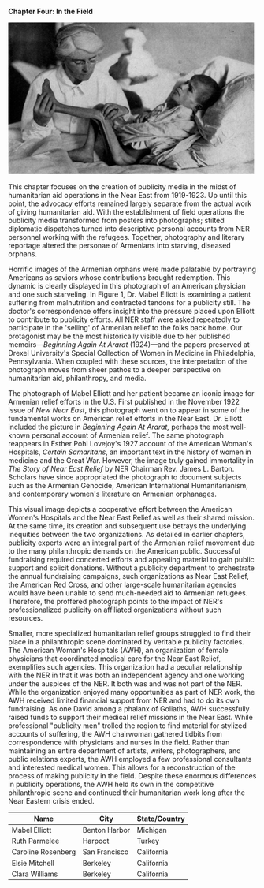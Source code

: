 **Chapter Four: In the Field**

![Mabel Elliott and patient](media/starveling.jpg)

This chapter focuses on the creation of publicity media in the midst of humanitarian aid operations in the Near East from 1919-1923.  Up until this point, the advocacy efforts remained largely separate from the actual work of giving humanitarian aid. With the establishment of field operations the publicity media transformed from posters into photographs; stilted diplomatic dispatches turned into descriptive personal accounts from NER personnel working with the refugees. Together, photography and literary reportage altered the personae of Armenians into starving, diseased orphans.  

Horrific images of the Armenian orphans were made palatable by portraying Americans as saviors whose contributions brought redemption. This dynamic is clearly displayed in this photograph of an American physician and one such starveling.  In Figure 1, Dr. Mabel Elliott is examining a patient suffering from malnutrition and contracted tendons for a publicity still.  The doctor&#39;s correspondence offers insight into the pressure placed upon Elliott to contribute to publicity efforts.  All NER staff were asked repeatedly to participate in the &#39;selling&#39; of Armenian relief to the folks back home. Our protagonist may be the most historically visible due to her published memoirs—_Beginning Again At Ararat_ (1924)—and the papers preserved at Drexel University&#39;s Special Collection of Women in Medicine in Philadelphia, Pennsylvania.  When coupled with these sources, the interpretation of the photograph moves from sheer pathos to a deeper perspective on humanitarian aid, philanthropy, and media.

The photograph of Mabel Elliott and her patient became an iconic image for Armenian relief efforts in the U.S. First published in the November 1922 issue of _New Near East_, this photograph went on to appear in some of the fundamental works on American relief efforts in the Near East. Dr. Elliott included the picture in _Beginning Again At Ararat,_ perhaps the most well-known personal account of Armenian relief.  The same photograph reappears in Esther Pohl Lovejoy&#39;s 1927 account of the American Woman&#39;s Hospitals, _Certain Samaritans_, an important text in the history of women in medicine and the Great War. However, the image truly gained immortality in _The Story of Near East Relief_ by NER Chairman Rev. James L. Barton. Scholars have since appropriated the photograph to document subjects such as the Armenian Genocide, American International Humanitarianism, and contemporary women&#39;s literature on Armenian orphanages.

This visual image depicts a cooperative effort between the American Women&#39;s Hospitals and the Near East Relief as well as their shared mission.  At the same time, its creation and subsequent use betrays the underlying inequities between the two organizations.  As detailed in earlier chapters, publicity experts were an integral part of the Armenian relief movement due to the many philanthropic demands on the American public.  Successful fundraising required concerted efforts and appealing material to gain public support and solicit donations.  Without a publicity department to orchestrate the annual fundraising campaigns, such organizations as Near East Relief, the American Red Cross, and other large-scale humanitarian agencies would have been unable to send much-needed aid to Armenian refugees.  Therefore, the proffered photograph points to the impact of NER&#39;s professionalized publicity on affiliated organizations without such resources.

Smaller, more specialized humanitarian relief groups struggled to find their place in a philanthropic scene dominated by veritable publicity factories.  The American Woman&#39;s Hospitals (AWH), an organization of female physicians that coordinated medical care for the Near East Relief, exemplifies such agencies.  This organization had a peculiar relationship with the NER in that it was both an independent agency and one working under the auspices of the NER.  It both was and was not part of the NER.  While the organization enjoyed many opportunities as part of NER work, the AWH received limited financial support from NER and had to do its own fundraising.  As one David among a phalanx of Goliaths, AWH successfully raised funds to support their medical relief missions in the Near East.  While professional &quot;publicity men&quot; trolled the region to find material for stylized accounts of suffering, the AWH chairwoman gathered tidbits from correspondence with physicians and nurses in the field. Rather than maintaining an entire department of artists, writers, photographers, and public relations experts, the AWH employed a few professional consultants and interested medical women.  This allows for a reconstruction of the process of making publicity in the field.  Despite these enormous differences in publicity operations, the AWH held its own in the competitive philanthropic scene and continued their humanitarian work long after the Near Eastern crisis ended.
 
| Name               | City          | State/Country |
|--------------------|---------------|---------------|
| Mabel Elliott      | Benton Harbor | Michigan      |
| Ruth Parmelee      | Harpoot       | Turkey        |
| Caroline Rosenberg | San Francisco | California    |
| Elsie Mitchell     | Berkeley      | California    |
| Clara Williams     | Berkeley      | California    | 